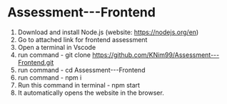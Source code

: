 # Assessment---Frontend

1) Download and install Node.js (website: https://nodejs.org/en)
2) Go to attached link for frontend assessment
3) Open a terminal in Vscode
4) run command - git clone https://github.com/KNim99/Assessment---Frontend.git
5) run command - cd Assessment---Frontend
6) run command - npm i
5) Run this command in terminal - npm start
6) It automatically opens the website in the browser.
